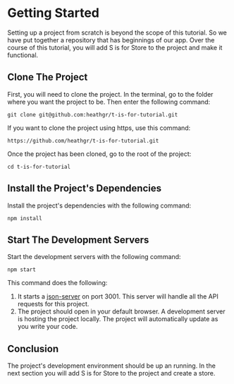 # Getting Started

Setting up a project from scratch is beyond the scope of this tutorial.  So we have put together a repository that has beginnings of our app.  Over the course of this tutorial, you will add S is for Store to the project and make it functional.

## Clone The Project

First, you will need to clone the project.  In the terminal, go to the folder where you want the project to be.  Then enter the following command:

```
git clone git@github.com:heathgr/t-is-for-tutorial.git
```

If you want to clone the project using https, use this command:

```
https://github.com/heathgr/t-is-for-tutorial.git
```

Once the project has been cloned, go to the root of the project:

```
cd t-is-for-tutorial
```

## Install the Project's Dependencies

Install the project's dependencies with the following command:

```
npm install
```

## Start The Development Servers

Start the development servers with the following command:

```
npm start
```

This command does the following:
  1. It starts a [json-server](https://www.npmjs.com/package/json-server) on port 3001.  This server will handle all the API requests for this project.
  2. The project should open in your default browser.  A development server is hosting the project locally.  The project will automatically update as you write your code.

## Conclusion

The project's development environment should be up an running.  In the next section you will add S is for Store to the project and create a store.
